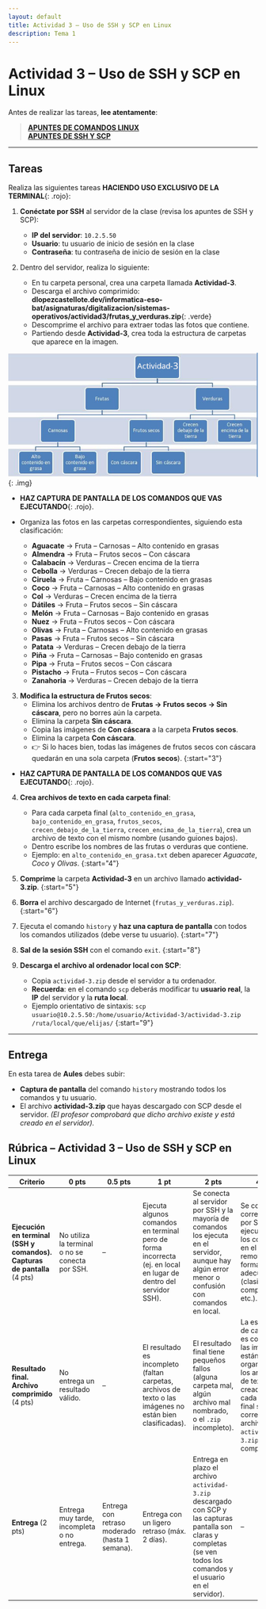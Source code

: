 ```yaml
---
layout: default
title: Actividad 3 – Uso de SSH y SCP en Linux
description: Tema 1
---
```


# Actividad 3 – Uso de SSH y SCP en Linux

Antes de realizar las tareas, **lee atentamente**:

> [**APUNTES DE COMANDOS LINUX**](../apuntes_comandos) <br> [**APUNTES DE SSH Y SCP**](../apuntes_ssh_scp)

---

## Tareas

Realiza las siguientes tareas **HACIENDO USO EXCLUSIVO DE LA TERMINAL**{: .rojo}:

1. **Conéctate por SSH** al servidor de la clase (revisa los apuntes de SSH y SCP):  
   - **IP del servidor**: `10.2.5.50`
   - **Usuario**: tu usuario de inicio de sesión en la clase  
   - **Contraseña**: tu contraseña de inicio de sesión en la clase

2. Dentro del servidor, realiza lo siguiente:  
   - En tu carpeta personal, crea una carpeta llamada **Actividad-3**.  
   - Descarga el archivo comprimido:  
     **dlopezcastellote.dev/informatica-eso-bat/asignaturas/digitalizacion/sistemas-operativos/actividad3/frutas_y_verduras.zip**{: .verde}
   - Descomprime el archivo para extraer todas las fotos que contiene.  
   - Partiendo desde **Actividad-3**, crea toda la estructura de carpetas que aparece en la imagen.

![Estructura de carpetas de la actividad](./esquema_act3.jpg)
{: .img}

   - **HAZ CAPTURA DE PANTALLA DE LOS COMANDOS QUE VAS EJECUTANDO**{: .rojo}.

   - Organiza las fotos en las carpetas correspondientes, siguiendo esta clasificación:  
     - **Aguacate** → Fruta – Carnosas – Alto contenido en grasas  
     - **Almendra** → Fruta – Frutos secos – Con cáscara  
     - **Calabacín** → Verduras – Crecen encima de la tierra  
     - **Cebolla** → Verduras – Crecen debajo de la tierra  
     - **Ciruela** → Fruta – Carnosas – Bajo contenido en grasas  
     - **Coco** → Fruta – Carnosas – Alto contenido en grasas  
     - **Col** → Verduras – Crecen encima de la tierra  
     - **Dátiles** → Fruta – Frutos secos – Sin cáscara  
     - **Melón** → Fruta – Carnosas – Bajo contenido en grasas  
     - **Nuez** → Fruta – Frutos secos – Con cáscara  
     - **Olivas** → Fruta – Carnosas – Alto contenido en grasas  
     - **Pasas** → Fruta – Frutos secos – Sin cáscara  
     - **Patata** → Verduras – Crecen debajo de la tierra  
     - **Piña** → Fruta – Carnosas – Bajo contenido en grasas  
     - **Pipa** → Fruta – Frutos secos – Con cáscara  
     - **Pistacho** → Fruta – Frutos secos – Con cáscara  
     - **Zanahoria** → Verduras – Crecen debajo de la tierra

3. **Modifica la estructura de Frutos secos**:  
   - Elimina los archivos dentro de **Frutas → Frutos secos → Sin cáscara**, pero no borres aún la carpeta.  
   - Elimina la carpeta **Sin cáscara**.  
   - Copia las imágenes de **Con cáscara** a la carpeta **Frutos secos**.
   - Elimina la carpeta **Con cáscara**.
   - 👉 Si lo haces bien, todas las imágenes de frutos secos con cáscara quedarán en una sola carpeta (**Frutos secos**).
{:start="3"}

- **HAZ CAPTURA DE PANTALLA DE LOS COMANDOS QUE VAS EJECUTANDO**{: .rojo}.

4. **Crea archivos de texto en cada carpeta final**:  
   - Para cada carpeta final (`alto_contenido_en_grasa`, `bajo_contenido_en_grasa`, `frutos_secos`, `crecen_debajo_de_la_tierra`, `crecen_encima_de_la_tierra`), crea un archivo de texto con el mismo nombre (usando guiones bajos).
   - Dentro escribe los nombres de las frutas o verduras que contiene.  
   - Ejemplo: en `alto_contenido_en_grasa.txt` deben aparecer *Aguacate*, *Coco* y *Olivas*.
{:start="4"}

5. **Comprime** la carpeta **Actividad-3** en un archivo llamado **actividad-3.zip**.
{:start="5"}

6. **Borra** el archivo descargado de Internet (`frutas_y_verduras.zip`).
{:start="6"}

7. Ejecuta el comando `history` y **haz una captura de pantalla** con todos los comandos utilizados (debe verse tu usuario).
{:start="7"}

8. **Sal de la sesión SSH** con el comando `exit`.
{:start="8"}

9. **Descarga el archivo al ordenador local con SCP**:  
   - Copia `actividad-3.zip` desde el servidor a tu ordenador.  
   - **Recuerda**: en el comando `scp` deberás modificar tu **usuario real**, la **IP** del servidor y la **ruta local**.  
   - Ejemplo orientativo de sintaxis: `scp usuario@10.2.5.50:/home/usuario/Actividad-3/actividad-3.zip /ruta/local/que/elijas/`
{:start="9"}

---

## Entrega

En esta tarea de **Aules** debes subir:  
- **Captura de pantalla** del comando `history` mostrando todos los comandos y tu usuario.  
- El archivo **actividad-3.zip** que hayas descargado con SCP desde el servidor. *(El profesor comprobará que dicho archivo existe y está creado en el servidor).*

## Rúbrica – Actividad 3 – Uso de SSH y SCP en Linux

| Criterio | 0 pts | 0.5 pts | 1 pt | 2 pts | 4 pts |
|----------|-------|---------|------|-------|-------|
| **Ejecución en terminal (SSH y comandos). Capturas de pantalla** (4 pts) | No utiliza la terminal o no se conecta por SSH. | – | Ejecuta algunos comandos en terminal pero de forma incorrecta (ej. en local en lugar de dentro del servidor SSH). | Se conecta al servidor por SSH y la mayoría de comandos los ejecuta en el servidor, aunque hay algún error menor o confusión con comandos en local. | Se conecta correctamente por SSH y ejecuta todos los comandos en el servidor remoto de forma adecuada (clasificación, compresión, etc.). |
| **Resultado final. Archivo comprimido** (4 pts) | No entrega un resultado válido. | – | El resultado es incompleto (faltan carpetas, archivos de texto o las imágenes no están bien clasificadas). | El resultado final tiene pequeños fallos (alguna carpeta mal, algún archivo mal nombrado, o el `.zip` incompleto). | La estructura de carpetas es correcta, las imágenes están bien organizadas, los archivos de texto creados en cada carpeta final son correctos y el archivo `actividad-3.zip` es completo. |
| **Entrega** (2 pts) | Entrega muy tarde, incompleta o no entrega. | Entrega con retraso moderado (hasta 1 semana). | Entrega con un ligero retraso (máx. 2 días). | Entrega en plazo el archivo `actividad-3.zip` descargado con SCP y las capturas pantalla son claras y completas (se ven todos los comandos y el usuario en el servidor). | – |
